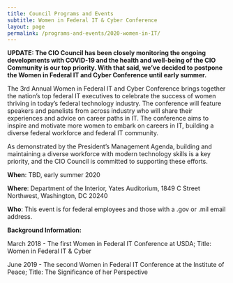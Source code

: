 ```yaml
---
title: Council Programs and Events
subtitle: Women in Federal IT & Cyber Conference
layout: page
permalink: /programs-and-events/2020-women-in-IT/
---
```

**UPDATE: The CIO Council has been closely monitoring the ongoing developments with COVID-19 and the health and well-being of the CIO Community is our top priority. With that said, we’ve decided to postpone the Women in Federal IT and Cyber Conference until early summer.**

The 3rd Annual Women in Federal IT and Cyber Conference brings together the nation’s top federal IT executives to celebrate the success of women thriving in today’s federal technology industry. The conference will feature speakers and panelists from across industry who will share their experiences and advice on career paths in IT. The conference aims to inspire and motivate more women to embark on careers in IT, building a diverse federal workforce and federal IT community.

As demonstrated by the President’s Management Agenda, building and maintaining a diverse workforce with modern technology skills is a key priority, and the CIO Council is committed to supporting these efforts.

**When**: TBD, early summer 2020

**Where**: Department of the Interior, Yates Auditorium, 1849 C Street Northwest, Washington, DC 20240  

**Who**: This event is for federal employees and those with a .gov or .mil email address. 

<!-- <a title="Learn More" class="usa-button usa-button-big usa-button--accent-cool margin-bottom-2" href="https://www.eventbrite.com/e/women-in-it-event-tickets-86717547519">Register for the Women in IT & Cyber Conference</a><br>
*Federal employees with a .gov or .mil email address only -->

**Background Information:**

March 2018 - The first Women in Federal IT Conference at USDA; Title: Women in Federal IT & Cyber

June 2019 - The second Women in Federal IT Conference at the Institute of Peace; Title: The Significance of her Perspective
